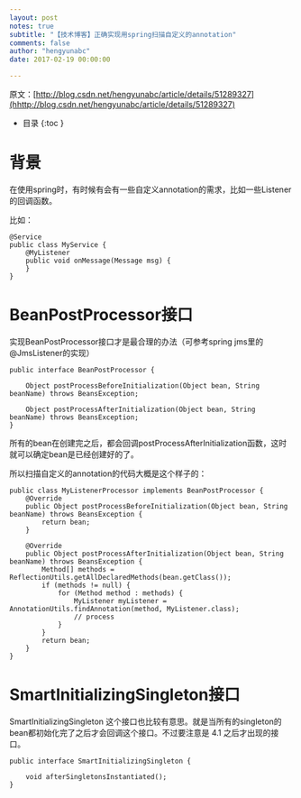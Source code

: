 ```yaml
---
layout: post
notes: true
subtitle: "【技术博客】正确实现用spring扫描自定义的annotation"
comments: false
author: "hengyunabc"
date: 2017-02-19 00:00:00

---
```



原文：[http://blog.csdn.net/hengyunabc/article/details/51289327](hhttp://blog.csdn.net/hengyunabc/article/details/51289327)

*   目录
{:toc }

# 背景

在使用spring时，有时候有会有一些自定义annotation的需求，比如一些Listener的回调函数。

比如：

	@Service
	public class MyService {
		@MyListener
		public void onMessage(Message msg) {
		}
	}

# BeanPostProcessor接口

实现BeanPostProcessor接口才是最合理的办法（可参考spring jms里的@JmsListener的实现）

	public interface BeanPostProcessor {
	
		Object postProcessBeforeInitialization(Object bean, String beanName) throws BeansException;
		
		Object postProcessAfterInitialization(Object bean, String beanName) throws BeansException;
	}
	
所有的bean在创建完之后，都会回调postProcessAfterInitialization函数，这时就可以确定bean是已经创建好的了。

所以扫描自定义的annotation的代码大概是这个样子的：

	public class MyListenerProcessor implements BeanPostProcessor {
		@Override
		public Object postProcessBeforeInitialization(Object bean, String beanName) throws BeansException {
			return bean;
		}
		
		@Override
		public Object postProcessAfterInitialization(Object bean, String beanName) throws BeansException {
			Method[] methods = ReflectionUtils.getAllDeclaredMethods(bean.getClass());
			if (methods != null) {
				for (Method method : methods) {
					MyListener myListener = AnnotationUtils.findAnnotation(method, MyListener.class);
					// process
				}
			}
			return bean;
		}
	}
	
# SmartInitializingSingleton接口

SmartInitializingSingleton 这个接口也比较有意思。就是当所有的singleton的bean都初始化完了之后才会回调这个接口。不过要注意是 4.1 之后才出现的接口。

	public interface SmartInitializingSingleton {
		
		void afterSingletonsInstantiated();
	}
